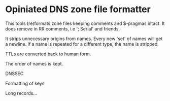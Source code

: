 # Opiniated DNS zone file formatter

This tools (re)formats zone files keeping comments and $-pragmas intact.
It does remove in RR comments, i.e '; Serial' and friends.

It strips unnecessary origins from names. Every new 'set' of names will get a newline.
If a name is repeated for a different type, the name is stripped.

TTLs are converted back to human form.

The order of names is kept.

DNSSEC

Formatting of keys

Long records...
